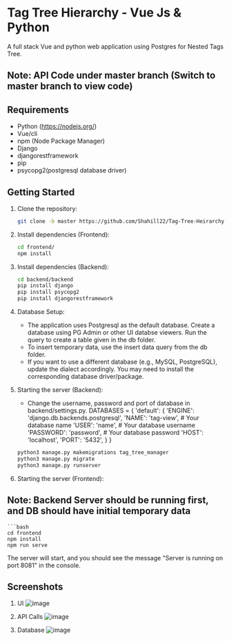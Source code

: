 # Tag Tree Hierarchy - Vue Js & Python

A full stack Vue and python web application using Postgres for Nested Tags Tree.

## Note: API Code under master branch (Switch to master branch to view code)

## Requirements

- Python (https://nodejs.org/)
- Vue/cli
- npm (Node Package Manager)
- Django
- djangorestframework
- pip
- psycopg2(postgresql database driver)

## Getting Started

1. Clone the repository:

   ```bash
   git clone -b master https://github.com/Shahill22/Tag-Tree-Heirarchy.git
   

2. Install dependencies (Frontend):

   ```bash
   cd frontend/
   npm install

3. Install dependencies (Backend):

   ```bash
   cd backend/backend
   pip install django
   pip install psycopg2
   pip install djangorestframework

3. Database Setup:
   - The application uses Postgresql as the default database. Create a database using PG Admin or other UI databse viewers. Run the query to create a table given in the db folder. 
   - To insert temporary data, use the insert data query from the db folder.
   - If you want to use a different database (e.g., MySQL, PostgreSQL), update the dialect accordingly. You may need to install the corresponding database driver/package.

4. Starting the server (Backend):
    - Change the username, password and port of database in backend/settings.py. 
        DATABASES = {
                'default': {
                    'ENGINE': 'django.db.backends.postgresql',
                    'NAME': 'tag-view',       # Your database name
                    'USER': 'name', # Your database username
                    'PASSWORD': 'password', # Your database password
                    'HOST': 'localhost',
                    'PORT': '5432',
                }
            }
        
    ```bash
    python3 manage.py makemigrations tag_tree_manager
    python3 manage.py migrate
    python3 manage.py runserver

4. Starting the server (Frontend):

## Note: Backend Server should be running first, and DB should have initial temporary data
        
    ```bash
    cd frontend
    npm install
    npm run serve

   The server will start, and you should see the message "Server is running on port 8081" in the console.

## Screenshots
1. UI
![image](https://github.com/user-attachments/assets/5c0ba4e8-5bcf-4996-923d-c422e408c821)

2. API Calls
![image](https://github.com/user-attachments/assets/c4ed2cd2-82e0-4fc2-a7f0-d1a19be8e613)

3. Database
![image](https://github.com/user-attachments/assets/e2383137-03b2-48a2-9c6d-5ac506779143)



